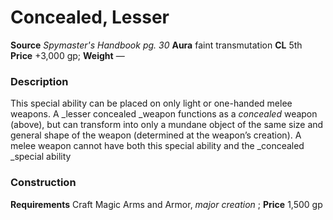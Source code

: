 ﻿---
name: "Concealed, Lesser"
type: "weapon_quality"
price: "+3,000 gp"
description: |
  "This special ability can be placed on only light or one-handed melee weapons. A _lesser concealed _weapon functions as a _concealed_ weapon (above), but can transform into only a mundane object of the same size and general shape of the weapon (determined at the weapon’s creation). A melee weapon cannot have both this special ability and the _concealed _special ability"
---

#  Concealed, Lesser

**Source** _Spymaster's Handbook pg. 30_
**Aura** faint transmutation **CL** 5th
**Price** +3,000 gp; **Weight** —

### Description

This special ability can be placed on only light or one-handed melee weapons. A _lesser concealed _weapon functions as a _concealed_ weapon (above), but can transform into only a mundane object of the same size and general shape of the weapon (determined at the weapon’s creation). A melee weapon cannot have both this special ability and the _concealed _special ability

### Construction

**Requirements** Craft Magic Arms and Armor, _major creation_ ; **Price** 1,500 gp